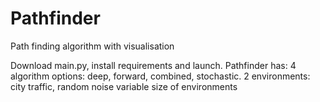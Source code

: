 # Pathfinder
Path finding algorithm with visualisation

Download main.py, install requirements and launch.
Pathfinder has:
4 algorithm options: deep, forward, combined, stochastic.
2 environments: city traffic, random noise
variable size of environments
